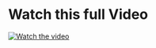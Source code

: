 # Watch this full Video
[![Watch the video](https://github.com/user-attachments/assets/6bc05623-3350-4bdd-90f8-dddc7e0af52a)](https://youtu.be/vzz8csmtW00)
